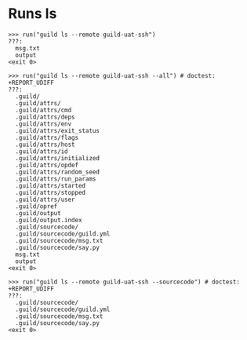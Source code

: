 # Runs ls

    >>> run("guild ls --remote guild-uat-ssh")
    ???:
      msg.txt
      output
    <exit 0>

    >>> run("guild ls --remote guild-uat-ssh --all") # doctest: +REPORT_UDIFF
    ???:
      .guild/
      .guild/attrs/
      .guild/attrs/cmd
      .guild/attrs/deps
      .guild/attrs/env
      .guild/attrs/exit_status
      .guild/attrs/flags
      .guild/attrs/host
      .guild/attrs/id
      .guild/attrs/initialized
      .guild/attrs/opdef
      .guild/attrs/random_seed
      .guild/attrs/run_params
      .guild/attrs/started
      .guild/attrs/stopped
      .guild/attrs/user
      .guild/opref
      .guild/output
      .guild/output.index
      .guild/sourcecode/
      .guild/sourcecode/guild.yml
      .guild/sourcecode/msg.txt
      .guild/sourcecode/say.py
      msg.txt
      output
    <exit 0>

    >>> run("guild ls --remote guild-uat-ssh --sourcecode") # doctest: +REPORT_UDIFF
    ???:
      .guild/sourcecode/
      .guild/sourcecode/guild.yml
      .guild/sourcecode/msg.txt
      .guild/sourcecode/say.py
    <exit 0>
